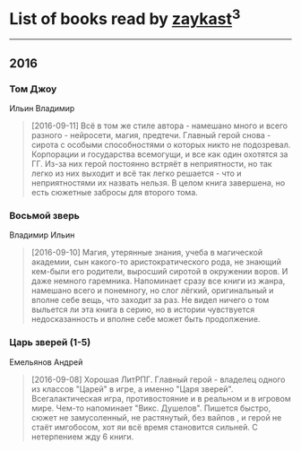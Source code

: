 # List of books read by [zaykast](http://vk.com/id104882848)<sup>3</sup>
---

## 2016

### Том Джоу
Ильин  Владимир
> [2016-09-11] Всё в том же стиле автора - намешано много и всего разного - нейросети, магия,  предтечи. Главный герой снова - сирота с особыми способностями о которых никто не подозревал.  Корпорации и государства всемогущи, и все как один охотятся за ГГ. Из-за них герой постоянно встряёт в неприятности, но так легко из них выходит и всё так легко решается - что и неприятностями их  назвать нельзя. В целом книга завершена,  но есть сюжетные забросы для второго тома.


### Восьмой зверь
Владимир Ильин
> [2016-09-10] Магия, утерянные знания, учеба в магической академии, сын какого-то аристократического рода,  не знающий кем-были его  родители, выросший сиротой в окружении воров. И даже немного  гаремника. Напоминает сразу все книги из  жанра,  намешано всего и понемногу, но слог лёгкий,  оригинальный и вполне себе вещь,  что заходит за раз. Не видел  ничего о том выльется ли эта книга в серию,  но в истории чувствуется недосказанность и вполне себе может быть продолжение.


### Царь зверей (1-5)
Емельянов Андрей
> [2016-09-08] Хорошая ЛитРПГ. Главный герой - владелец одного из  классов "Царей"  в игре,  а именно "Царя зверей". Всегалактическая игра, противостояние и в реальном и в игровом мире.  Чем-то напоминает "Викс. Душелов". Пишется быстро, сюжет не замусоленный, не растянутый,  без вайпов , и герой не стаёт имгобосом,  хот яи всё время становится сильней. С нетерпением жду 6 книги.



